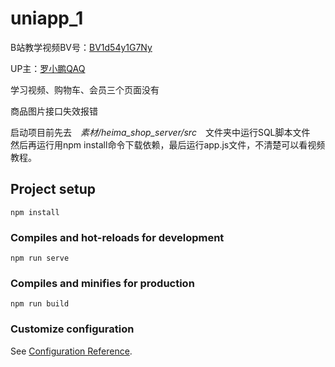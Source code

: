 # uniapp_1
B站教学视频BV号：[BV1d54y1G7Ny](https://www.bilibili.com/video/BV1d54y1G7Ny/?spm_id_from=333.337.search-card.all.click&vd_source=25a7e41808057d2afc140f3f053b0ad9)

UP主：[罗小鹏QAQ](https://space.bilibili.com/431299340)

学习视频、购物车、会员三个页面没有

商品图片接口失效报错

启动项目前先去&emsp;*素材/heima_shop_server/src*&emsp;文件夹中运行SQL脚本文件  
然后再运行用npm install命令下载依赖，最后运行app.js文件，不清楚可以看视频教程。

## Project setup
```
npm install
```

### Compiles and hot-reloads for development
```
npm run serve
```

### Compiles and minifies for production
```
npm run build
```

### Customize configuration
See [Configuration Reference](https://cli.vuejs.org/config/).

